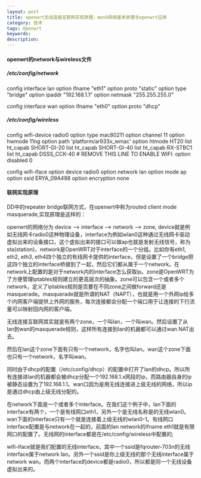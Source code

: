 ```yaml
---
layout: post
title: openwrt无线连接互联网实现原理，mesh网络基本原理与openwrt应用
category: 技术
tags: Openwrt
keywords:
description:
---
```


#### openwrt的network与wireless文件

##### /etc/config/network

config interface lan
	option ifname "eth1"
	option proto "static"
	option type "bridge"
	option ipaddr "192.168.1.1"
	option netmask "255.255.255.0"

config interface wan
	option ifname "eth0"
	option proto "dhcp"

##### /etc/config/wireless

config wifi-device  radio0
	option type     mac80211
	option channel  11
	option hwmode	11ng
	option path	'platform/ar933x_wmac'
	option htmode	HT20
	list ht_capab	SHORT-GI-20
	list ht_capab	SHORT-GI-40
	list ht_capab	RX-STBC1
	list ht_capab	DSSS_CCK-40
	# REMOVE THIS LINE TO ENABLE WIFI:
	option disabled 0

config wifi-iface
	option device   radio0
	option network  lan
	option mode     ap
	option ssid     ERYA_09A488
	option encryption none

#### 联网实现原理

DD中的repeater bridge联网方式，在openwrt中称为routed client mode masquerade,实现原理是这样的：

openwrt的网络分为 device --> interface --> network --> zone, device就是例如无线网卡radio0这种物理设备，interface为例如wlan0这种通过无线网卡驱动虚拟出来的设备接口，这个虚拟出来的接口可以做ap也就是发射无线信号，称为sta(station)，network是OpenWRT对于interface的一个分组。比如你有eth1, eth2, eth3, eth4四个独立的有线网卡提供的interface，但是设置了一个bridge把这四个独立的interface桥接到了一起，然后它们都从属于一个network。在network上配置的是对于network内的interface怎么获取ip。zone是OpenWRT为了方便管理iptables规则建立的更高层次的抽象。zone可以包含一个或者多个network，定义了iptables规则是否要在不同zone之间做forward还是masquerade。masquerade就是所谓的NAT（NAPT），也就是用一个外网ip给多个内网客户端提供上外网的服务，每次连接都会分配一个端口用于让连接的下行流量可以映射回内网的客户端。

无线连接互联网其实就是有两个zone，一个叫lan，一个叫wan。然后设置了从lan到wan的masquerade规则，这样所有连接到lan的机器都可以通过wan NAT出去。

然后在lan这个zone下面有只有一个network，名字也叫lan。wan这个zone下面也只有一个network，名字叫wan。

同时由于dhcp的配置（/etc/config/dhcp）的配置中打开了lan的dhcp。所以所有连接进lan的机器都会被dhcp分配一个192.168.1.x网段的ip，而路由器自身的ip被静态设置为了192.168.1.1。wan口因为是用无线连接进上级无线的网络，所以ip是通过dhcp由上级无线分配的。

在network下面是一个或者多个interface。在我们这个例子中，lan下面的interface有两个，一个是有线网口eth1，另外一个是无线名称是的无线wlan0。wan下面的interface只有一个就是连接着上级无线的wlan0-1。有线网口interface配置是与network在一起的，前面的lan network的ifname eth1就是有限网口的配置了。无线网的interface都是在/etc/config/wireless中配置的;

wifi-iface就是我们配置的无线interface。其中一个ssid是fqrouter-703n的无线interface属于network lan。另外一个ssid是你上级无线的那个无线interface属于network wan。而两个interface的device都是radio0，所以都是同一个无线设备虚拟出来的。
